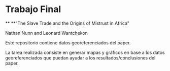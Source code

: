 # Trabajo Final


** **"The Slave Trade and the Origins of Mistrust in Africa"

Nathan Nunn and Leonard Wantchekon


Este repositorio contiene datos georeferenciados del paper.

La tarea realizada consiste en generar mapas y gráficos en base a los datos georeferenciados que puedan ayudar a los resultados/conclusiones del paper. 
